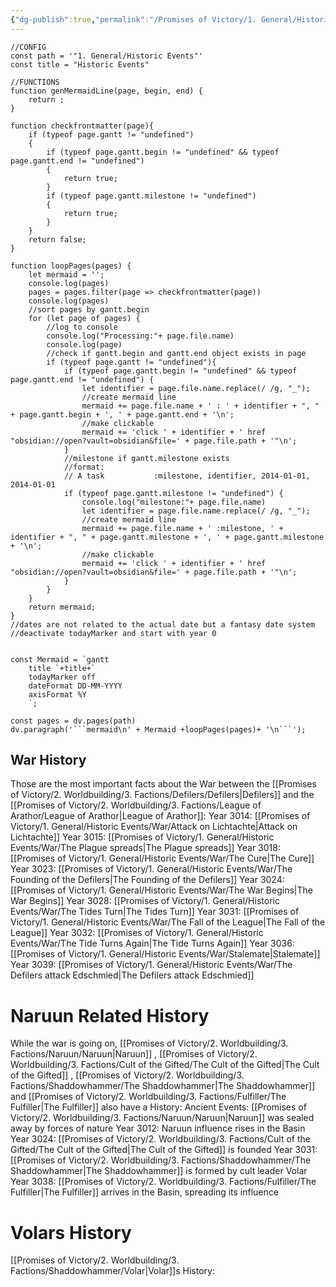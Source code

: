 ```yaml
---
{"dg-publish":true,"permalink":"/Promises of Victory/1. General/Historic Events/","title":"Historic Events","noteIcon":""}
---
```



``` dataviewjs
//CONFIG
const path = '"1. General/Historic Events"'
const title = "Historic Events"

//FUNCTIONS
function genMermaidLine(page, begin, end) {
    return ;
}

function checkfrontmatter(page){
    if (typeof page.gantt != "undefined")
    {
        if (typeof page.gantt.begin != "undefined" && typeof page.gantt.end != "undefined")
        {
            return true;
        }
        if (typeof page.gantt.milestone != "undefined")
        {
            return true;
        }
    }
    return false;
}

function loopPages(pages) {
    let mermaid = ''; 
    console.log(pages)
    pages = pages.filter(page => checkfrontmatter(page))
    console.log(pages)
    //sort pages by gantt.begin
    for (let page of pages) {
        //log to console
        console.log("Processing:"+ page.file.name)
        console.log(page)
        //check if gantt.begin and gantt.end object exists in page
        if (typeof page.gantt != "undefined"){
            if (typeof page.gantt.begin != "undefined" && typeof page.gantt.end != "undefined") {
                let identifier = page.file.name.replace(/ /g, "_");
                //create mermaid line
                mermaid += page.file.name + ' : ' + identifier + ", " + page.gantt.begin + ', ' + page.gantt.end + '\n';
                //make clickable
                mermaid += 'click ' + identifier + ' href "obsidian://open?vault=obsidian&file=' + page.file.path + '"\n';
            }
            //milestone if gantt.milestone exists
            //format:
            // A task           :milestone, identifier, 2014-01-01, 2014-01-01
            if (typeof page.gantt.milestone != "undefined") {
                console.log("milestone:"+ page.file.name)
                let identifier = page.file.name.replace(/ /g, "_");
                //create mermaid line
                mermaid += page.file.name + ' :milestone, ' + identifier + ", " + page.gantt.milestone + ', ' + page.gantt.milestone + '\n';
                //make clickable
                mermaid += 'click ' + identifier + ' href "obsidian://open?vault=obsidian&file=' + page.file.path + '"\n';
            }
        }
    }
    return mermaid;
}
//dates are not related to the actual date but a fantasy date system
//deactivate todayMarker and start with year 0


const Mermaid = `gantt
    title `+title+`
    todayMarker off
    dateFormat DD-MM-YYYY
    axisFormat %Y
    `;

const pages = dv.pages(path)
dv.paragraph('```mermaid\n' + Mermaid +loopPages(pages)+ '\n```');
```
## War History
Those are the most important facts about the War between the [[Promises of Victory/2. Worldbuilding/3. Factions/Defilers/Defilers\|Defilers]] and the [[Promises of Victory/2. Worldbuilding/3. Factions/League of Arathor/League of Arathor\|League of Arathor]]:
Year 3014: [[Promises of Victory/1. General/Historic Events/War/Attack on Lichtachte\|Attack on Lichtachte]]
Year 3015: [[Promises of Victory/1. General/Historic Events/War/The Plague spreads\|The Plague spreads]]
Year 3018: [[Promises of Victory/1. General/Historic Events/War/The Cure\|The Cure]]
Year 3023: [[Promises of Victory/1. General/Historic Events/War/The Founding of the Defilers\|The Founding of the Defilers]]
Year 3024: [[Promises of Victory/1. General/Historic Events/War/The War Begins\|The War Begins]]
Year 3028: [[Promises of Victory/1. General/Historic Events/War/The Tides Turn\|The Tides Turn]]
Year 3031: [[Promises of Victory/1. General/Historic Events/War/The Fall of the League\|The Fall of the League]]
Year 3032: [[Promises of Victory/1. General/Historic Events/War/The Tide Turns Again\|The Tide Turns Again]]
Year 3036: [[Promises of Victory/1. General/Historic Events/War/Stalemate\|Stalemate]]
Year 3039: [[Promises of Victory/1. General/Historic Events/War/The Defilers attack Edschmied\|The Defilers attack Edschmied]]

# Naruun Related History
While the war is going on, [[Promises of Victory/2. Worldbuilding/3. Factions/Naruun/Naruun\|Naruun]] , [[Promises of Victory/2. Worldbuilding/3. Factions/Cult of the Gifted/The Cult of the Gifted\|The Cult of the Gifted]] , [[Promises of Victory/2. Worldbuilding/3. Factions/Shaddowhammer/The Shaddowhammer\|The Shaddowhammer]] and [[Promises of Victory/2. Worldbuilding/3. Factions/Fulfiller/The Fulfiller\|The Fulfiller]] also have a History:
Ancient Events: [[Promises of Victory/2. Worldbuilding/3. Factions/Naruun/Naruun\|Naruun]] was sealed away by forces of nature
Year 3012: Naruun influence rises in the Basin
Year 3024: [[Promises of Victory/2. Worldbuilding/3. Factions/Cult of the Gifted/The Cult of the Gifted\|The Cult of the Gifted]] is founded
Year 3031: [[Promises of Victory/2. Worldbuilding/3. Factions/Shaddowhammer/The Shaddowhammer\|The Shaddowhammer]] is formed by cult leader Volar
Year 3038: [[Promises of Victory/2. Worldbuilding/3. Factions/Fulfiller/The Fulfiller\|The Fulfiller]] arrives in the Basin, spreading its influence 

# Volars History
[[Promises of Victory/2. Worldbuilding/3. Factions/Shaddowhammer/Volar\|Volar]]s History: 

